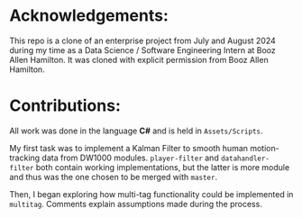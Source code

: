 # Acknowledgements:

This repo is a clone of an enterprise project from July and August 2024 during my time as a Data Science / Software Engineering Intern at Booz Allen Hamilton. It was cloned with explicit permission from Booz Allen Hamilton.

# Contributions:

All work was done in the language **C#** and is held in `Assets/Scripts`.

My first task was to implement a Kalman Filter to smooth human motion-tracking data from DW1000 modules. `player-filter` and `datahandler-filter` both contain working implementations, but the latter is more module and thus was the one chosen to be merged with `master`.

Then, I began exploring how multi-tag functionality could be implemented in `multitag`. Comments explain assumptions made during the process.
